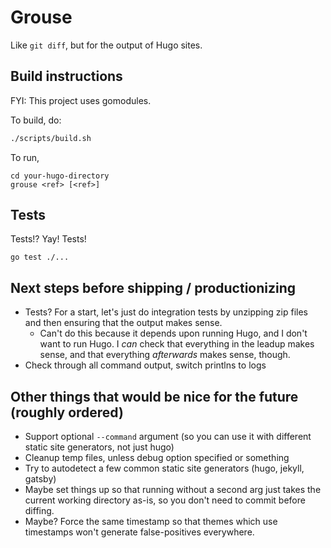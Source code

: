 # Grouse

Like `git diff`, but for the output of Hugo sites.

## Build instructions

FYI: This project uses gomodules.

To build, do:

```sh
./scripts/build.sh
```

To run,

```
cd your-hugo-directory
grouse <ref> [<ref>]
```

## Tests

Tests!? Yay! Tests!

```
go test ./...
```

## Next steps before shipping / productionizing
- Tests? For a start, let's just do integration tests by unzipping zip files and then ensuring that the output makes sense.
  - Can't do this because it depends upon running Hugo, and I don't want to run Hugo. I _can_ check that everything in the leadup makes sense, and that everything _afterwards_ makes sense, though.
- Check through all command output, switch printlns to logs

## Other things that would be nice for the future (roughly ordered)
- Support optional `--command` argument (so you can use it with different static site generators, not just hugo)
- Cleanup temp files, unless debug option specified or something
- Try to autodetect a few common static site generators (hugo, jekyll, gatsby)
- Maybe set things up so that running without a second arg just takes the current working directory as-is, so you don't need to commit before diffing.
- Maybe? Force the same timestamp so that themes which use timestamps won't generate false-positives everywhere.
